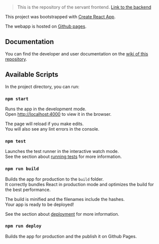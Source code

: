 > This is the repository of the servant frontend.
> [Link to the backend](https://github.com/TrentoCrowdAI/servant-api/)

This project was bootstrapped with [Create React App](https://github.com/facebook/create-react-app).

The webapp is hosted on [Github pages](https://trentocrowdai.github.io/servant-web).

## Documentation
You can find the developer and user documentation on the [wiki of this repository](https://github.com/TrentoCrowdAI/servant-web/wiki).

## Available Scripts

In the project directory, you can run:

### `npm start`

Runs the app in the development mode.<br>
Open [http://localhost:4000](http://localhost:4000) to view it in the browser.

The page will reload if you make edits.<br>
You will also see any lint errors in the console.

### `npm test`

Launches the test runner in the interactive watch mode.<br>
See the section about [running tests](https://facebook.github.io/create-react-app/docs/running-tests) for more information.

### `npm run build`

Builds the app for production to the `build` folder.<br>
It correctly bundles React in production mode and optimizes the build for the best performance.

The build is minified and the filenames include the hashes.<br>
Your app is ready to be deployed!

See the section about [deployment](https://facebook.github.io/create-react-app/docs/deployment) for more information.


### `npm run deploy`

Builds the app for production and the publish it on Github Pages.
